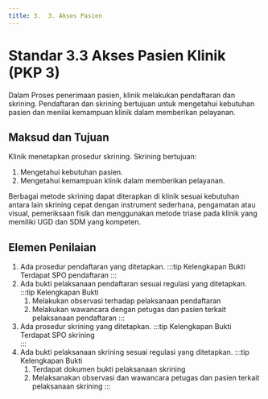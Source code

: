 ```yaml
---
title: 3.  3. Akses Pasien
---
```

# Standar 3.3 Akses Pasien Klinik (PKP 3) 
Dalam Proses penerimaan pasien, klinik melakukan pendaftaran dan skrining. Pendaftaran dan skrining bertujuan untuk mengetahui kebutuhan pasien dan menilai kemampuan klinik dalam memberikan pelayanan. 
## Maksud dan Tujuan 
Klinik menetapkan prosedur skrining. 
Skrining bertujuan: 
1. Mengetahui kebutuhan pasien. 
2. Mengetahui 	kemampuan 	klinik 	dalam 	memberikan pelayanan. 

Berbagai metode skrining dapat diterapkan di klinik sesuai kebutuhan antara lain skrining cepat dengan instrument sederhana, pengamatan atau visual, pemeriksaan fisik dan menggunakan metode triase pada klinik yang memiliki UGD dan SDM yang kompeten. 
## Elemen Penilaian 
1. Ada prosedur pendaftaran yang ditetapkan. 
   :::tip Kelengkapan Bukti
   Terdapat SPO pendaftaran
   ::: 
2. Ada bukti pelaksanaan pendaftaran sesuai regulasi yang ditetapkan. 
   :::tip Kelengkapan Bukti
   1. Melakukan observasi terhadap pelaksanaan pendaftaran 
   2. Melakukan wawancara dengan petugas dan pasien terkait pelaksanaan pendaftaran 
   ::: 
3. Ada prosedur skrining yang ditetapkan. 
   :::tip Kelengkapan Bukti
   Terdapat SPO skrining  
   ::: 
4. Ada bukti pelaksanaan skrining sesuai regulasi yang ditetapkan. 
   :::tip Kelengkapan Bukti
   1. Terdapat 	dokumen 	bukti pelaksanaan skrining 
   2. Melaksanakan observasi dan wawancara petugas dan pasien terkait pelaksanaan skrining 
   ::: 
